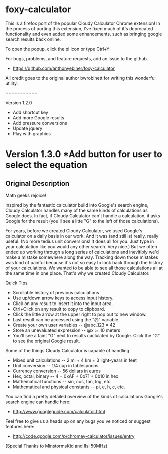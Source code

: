 # foxy-calculator

This is a firefox port of the popular Cloudy Calculator Chrome extension!
In the process of porting this extension, I've fixed much of it's deprecated 
functionality and even added some enhancements, such as bringing google search 
results back online.

To open the popup, click the pi icon or type Ctrl+Y

For bugs, problems, and feature requests, add an issue to the github.
* https://github.com/anthonyebiner/foxy-calculator

All credit goes to the original author bwrobinett for writing this wonderful utility.

===========

Version 1.2.0

* Add shortcut key
* Add more Google results
* Add pressure conversions
* Update jquery
* Play with graphics

Version 1.3.0
*Add button for user to select the equation 
============

## Original Description

Math geeks rejoice!

Inspired by the fantastic calculator build into Google's search engine, Cloudy Calculator handles many of the same kinds of calculations as Google does. In fact, if Cloudy Calculator can't handle a calculation, it asks Google for the result (you'll see a litte "G" to the left of those calculations).

For years, before we created Cloudy Calculator, we used Google's calculator on a daily basis in our work. And it was (and still is) really, really useful. (No more tedius unit conversions! It does all for you. Just type in your calculation like you would any other search. Very nice.) But we often ended up working through a long series of calculations and inevitibly we'd make a mistake somewhere along the way. Tracking down those mistakes was kind of painful because it's not so easy to look back through the history of your calculations. We wanted to be able to see all those calculations all at the same time in one place. That's why we created Cloudy Calculator.

Quick Tips  
* Scrollable history of previous calculations 
* Use up/down arrow keys to access input history.
* Click on any result to insert it into the input area.
* Ctrl+Click on any result to copy to clipboard.
* Click the little arrow at the upper right to pop out to new window.
* Last result can be accessed using the "@" variable.
* Create your own user variables -- @abc_123 = 42
* Store an unevaluated expression -- @x := 10 meters
* You'll see a faint "G" next to results caclulated by Google. 
  Click the "G" to see the original Google result.

Some of the things Cloudy Calculator is capable of handling
* Mixed unit calculations -- 2 mi + 4 km + 3 light-years in feet
* Unit conversion -- 1/4 cup in tablespoons
* Currency conversion -- 56 dollars in euros
* Hex, octal, binary -- 4 + 0xAF + 0o71 + 0b10 in hex
* Mathematical functions -- sin, cos, tan, log, etc.
* Mathematical and physical constants -- pi, e, h, c, etc.

You can find a pretty detailed overview of the kinds of calculations Google's search engine can handle here: 
* http://www.googleguide.com/calculator.html

Feel free to give us a heads up on any bugs you've noticed or suggest features here:
* http://code.google.com/p/chromey-calculator/issues/entry

(Special Thanks to MinstormsKid and IIsi 50MHz)
